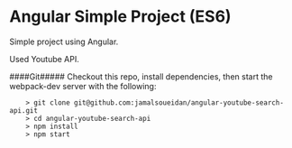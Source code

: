 # Angular Simple Project (ES6)

Simple project using Angular.

Used Youtube API.


####Git#####
Checkout this repo, install dependencies, then start the webpack-dev server with the following:

```
	> git clone git@github.com:jamalsoueidan/angular-youtube-search-api.git
	> cd angular-youtube-search-api
	> npm install
	> npm start
```
